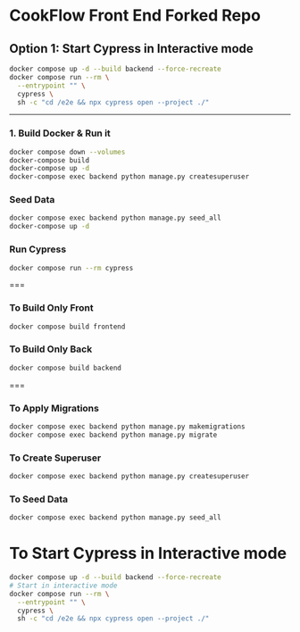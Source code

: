# CookFlow Front End Forked Repo

## Option 1: Start Cypress in Interactive mode

```bash
docker compose up -d --build backend --force-recreate
docker compose run --rm \
  --entrypoint "" \
  cypress \
  sh -c "cd /e2e && npx cypress open --project ./"
```

---

### 1. Build Docker & Run it

```bash
docker compose down --volumes
docker-compose build
docker-compose up -d
docker-compose exec backend python manage.py createsuperuser
```
### Seed Data
```bash
docker compose exec backend python manage.py seed_all
docker-compose up -d
```

### Run Cypress
```bash
docker compose run --rm cypress
```
===

### To Build Only Front
```bash
docker compose build frontend
```

### To Build Only Back
```bash
docker compose build backend
```
===

### To Apply Migrations
```bash
docker compose exec backend python manage.py makemigrations
docker compose exec backend python manage.py migrate
```

### To Create Superuser
```bash
docker compose exec backend python manage.py createsuperuser
```

### To Seed Data
```bash
docker compose exec backend python manage.py seed_all
```

# To Start Cypress in Interactive mode

```bash
docker compose up -d --build backend --force-recreate
# Start in interactive mode
docker compose run --rm \
  --entrypoint "" \
  cypress \
  sh -c "cd /e2e && npx cypress open --project ./"
```
